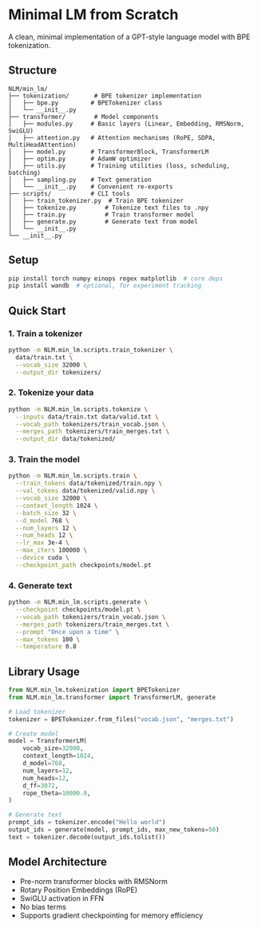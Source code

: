 # Minimal LM from Scratch

A clean, minimal implementation of a GPT-style language model with BPE tokenization.

## Structure

```
NLM/min_lm/
├── tokenization/       # BPE tokenizer implementation
│   ├── bpe.py         # BPETokenizer class
│   └── __init__.py
├── transformer/        # Model components
│   ├── modules.py     # Basic layers (Linear, Embedding, RMSNorm, SwiGLU)
│   ├── attention.py   # Attention mechanisms (RoPE, SDPA, MultiHeadAttention)
│   ├── model.py       # TransformerBlock, TransformerLM
│   ├── optim.py       # AdamW optimizer
│   ├── utils.py       # Training utilities (loss, scheduling, batching)
│   ├── sampling.py    # Text generation
│   └── __init__.py    # Convenient re-exports
├── scripts/           # CLI tools
│   ├── train_tokenizer.py  # Train BPE tokenizer
│   ├── tokenize.py        # Tokenize text files to .npy
│   ├── train.py           # Train transformer model
│   ├── generate.py        # Generate text from model
│   └── __init__.py
└── __init__.py
```

## Setup

```bash
pip install torch numpy einops regex matplotlib  # core deps
pip install wandb  # optional, for experiment tracking
```

## Quick Start

### 1. Train a tokenizer

```bash
python -m NLM.min_lm.scripts.train_tokenizer \
  data/train.txt \
  --vocab_size 32000 \
  --output_dir tokenizers/
```

### 2. Tokenize your data

```bash
python -m NLM.min_lm.scripts.tokenize \
  --inputs data/train.txt data/valid.txt \
  --vocab_path tokenizers/train_vocab.json \
  --merges_path tokenizers/train_merges.txt \
  --output_dir data/tokenized/
```

### 3. Train the model

```bash
python -m NLM.min_lm.scripts.train \
  --train_tokens data/tokenized/train.npy \
  --val_tokens data/tokenized/valid.npy \
  --vocab_size 32000 \
  --context_length 1024 \
  --batch_size 32 \
  --d_model 768 \
  --num_layers 12 \
  --num_heads 12 \
  --lr_max 3e-4 \
  --max_iters 100000 \
  --device cuda \
  --checkpoint_path checkpoints/model.pt
```

### 4. Generate text

```bash
python -m NLM.min_lm.scripts.generate \
  --checkpoint checkpoints/model.pt \
  --vocab_path tokenizers/train_vocab.json \
  --merges_path tokenizers/train_merges.txt \
  --prompt "Once upon a time" \
  --max_tokens 100 \
  --temperature 0.8
```

## Library Usage

```python
from NLM.min_lm.tokenization import BPETokenizer
from NLM.min_lm.transformer import TransformerLM, generate

# Load tokenizer
tokenizer = BPETokenizer.from_files("vocab.json", "merges.txt")

# Create model
model = TransformerLM(
    vocab_size=32000,
    context_length=1024,
    d_model=768,
    num_layers=12,
    num_heads=12,
    d_ff=3072,
    rope_theta=10000.0,
)

# Generate text
prompt_ids = tokenizer.encode("Hello world")
output_ids = generate(model, prompt_ids, max_new_tokens=50)
text = tokenizer.decode(output_ids.tolist())
```

## Model Architecture

- Pre-norm transformer blocks with RMSNorm
- Rotary Position Embeddings (RoPE)
- SwiGLU activation in FFN
- No bias terms
- Supports gradient checkpointing for memory efficiency